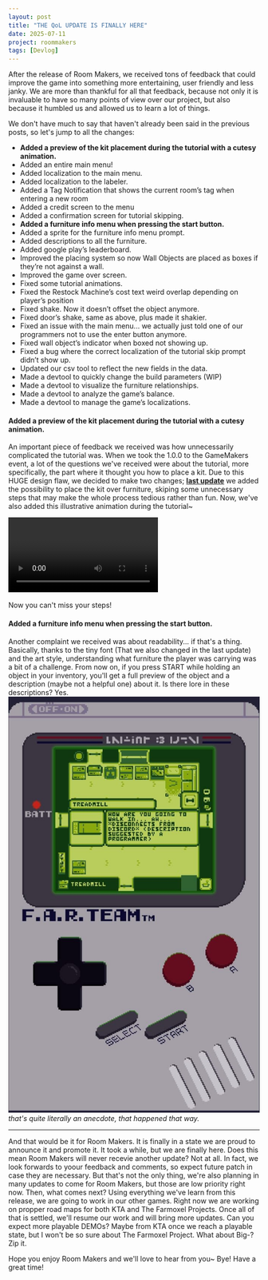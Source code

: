 ```yaml
---
layout: post
title: "THE QoL UPDATE IS FINALLY HERE"
date: 2025-07-11
project: roommakers
tags: [Devlog]
---
```


After the release of Room Makers, we received tons of feedback that could improve the game into something more entertaining, user friendly and less janky. We are more than thankful for all that feedback, because not only it is invaluable to have so many points of view over our project, but also because it humbled us and allowed us to learn a lot of things.

We don't have much to say that haven't already been said in the previous posts, so let's jump to all the changes:
* **Added a preview of the kit placement during the tutorial with a cutesy animation.**
* Added an entire main menu!
* Added localization to the main menu.
* Added localization to the labeler.
* Added a Tag Notification that shows the current room’s tag when entering a new room
* Added a credit screen to the menu
* Added a confirmation screen for tutorial skipping.
* **Added a furniture info menu when pressing the start button.**
* Added a sprite for the furniture info menu prompt.
* Added descriptions to all the furniture.
* Added google play’s leaderboard.
* Improved the placing system so now Wall Objects are placed as boxes if they’re not against a wall.
* Improved the game over screen.
* Fixed some tutorial animations.
* Fixed the Restock Machine’s cost text weird overlap depending on player’s position
* Fixed shake. Now it doesn’t offset the object anymore.
* Fixed door’s shake, same as above, plus made it shakier.
* Fixed an issue with the main menu... we actually just told one of our programmers not to use the enter button anymore.
* Fixed wall object’s indicator when boxed not showing up.
* Fixed a bug where the correct localization of the tutorial skip prompt didn’t show up.
* Updated our csv tool to reflect the new fields in the data.
* Made a devtool to quickly change the build parameters (WIP)
* Made a devtool to visualize the furniture relationships.
* Made a devtool to analyze the game’s balance.
* Made a devtool to manage the game’s localizations.

#### Added a preview of the kit placement during the tutorial with a cutesy animation.
An important piece of feedback we received was how unnecessarily complicated the tutorial was. When we took the 1.0.0 to the GameMakers event, a lot of the questions we've received were about the tutorial, more specifically, the part where it thought you how to place a kit.
Due to this HUGE design flaw, we decided to make two changes; **[last update](http://blog.farteam.digital/2025/06/05/june-5ft-room-makers-1-0-2-hot-fix.html)** we added the possibility to place the kit over furniture, skiping some unnecessary steps that may make the whole process tedious rather than fun. Now, we've also added this illustrative animation during the tutorial~

<video controls>
  <source src="https://raw.githubusercontent.com/FaR-Team/devlog/main/videos/the-qol-update-is-finally-here-nkyrxe.mp4" type="video/mp4">
  Your browser does not support the video tag.
</video>

Now you can't miss your steps!
#### Added a furniture info menu when pressing the start button.
Another complaint we received was about readability... if that's a thing. Basically, thanks to the tiny font (That we also changed in the last update) and the art style, understanding what furniture the player was carrying was a bit of a challenge.
From now on, if you press START while holding an object in your inventory, you'll get a full preview of the object and a description (maybe not a helpful one) about it. Is there lore in these descriptions? Yes.
![](https://raw.githubusercontent.com/FaR-Team/devlog/main/images/the-qol-update-is-finally-here-0mwpbb.jpg)
*that's quite literally an anecdote, that happened that way.*

---

And that would be it for Room Makers. It is finally in a state we are proud to announce it and promote it. It took a while, but we are finally here.
Does this mean Room Makers will never recevie another update? Not at all. In fact, we look forwards to yoour feedback and comments, so expect future patch in case they are necessary. 
But that's not the only thing, we're also planning in many updates to come for Room Makers, but those are low priority right now.
Then, what comes next? Using everything we've learn from this release, we are going to work in our other games. Right now we are working on propper road maps for both KTA and The Farmoxel Projects. Once all of that is settled, we'll resume our work and will bring more updates.
Can you expect more playable DEMOs? Maybe from KTA once we reach a playable state, but I won't be so sure about The Farmoxel Project.
What about Big-? Zip it.

Hope you enjoy Room Makers and we'll love to hear from you~
Bye! Have a great time!
